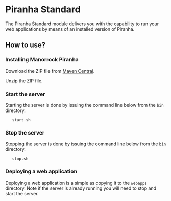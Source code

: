 
# Piranha Standard

The Piranha Standard module delivers you with the capability to run your web 
applications by means of an installed version of Piranha.

## How to use?

### Installing Manorrock Piranha

Download the ZIP file from
[Maven Central](http://repo1.maven.org/maven2/cloud/piranha/piranha-standard/).

Unzip the ZIP file.

### Start the server

Starting the server is done by issuing the command line below from the ```bin```
directory.

```shell
   start.sh
```

### Stop the server

Stopping the server is done by issuing the command line below from the ```bin```
directory.

```shell
   stop.sh
```

### Deploying a web application

Deploying a web application is a simple as copying it to the ``webapps``
directory. Note if the server is already running you will need to stop and start
the server.
